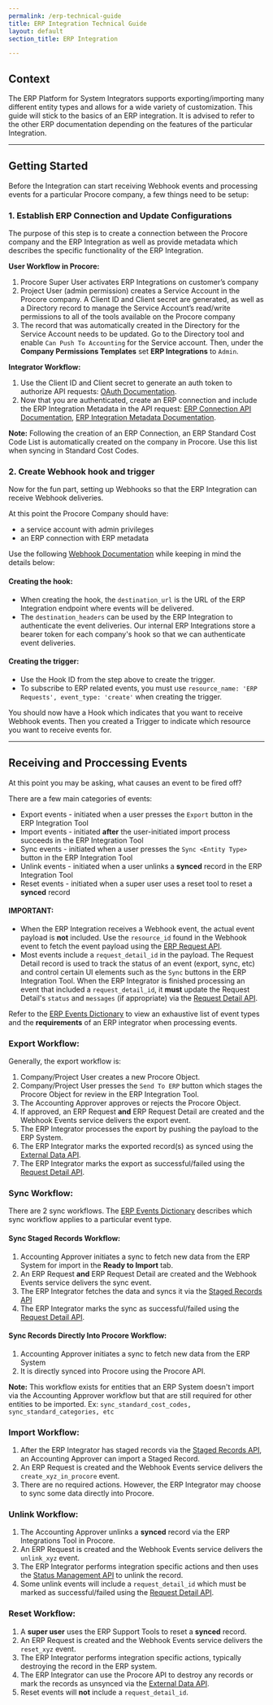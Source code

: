 ```yaml
---
permalink: /erp-technical-guide
title: ERP Integration Technical Guide
layout: default
section_title: ERP Integration

---
```


## Context

The ERP Platform for System Integrators supports exporting/importing many different entity types and allows for a wide variety of customization.
This guide will stick to the basics of an ERP integration. It is advised to refer to the other ERP documentation depending on the features of the particular Integration.

---

## Getting Started

Before the Integration can start receiving Webhook events and processing events for a particular Procore company, a few things need to be setup:

### 1. Establish ERP Connection and Update Configurations

The purpose of this step is to create a connection between the Procore company and the ERP Integration as well as provide metadata which describes the specific functionality of the ERP Integration.

**User Workflow in Procore:**
1. Procore Super User activates ERP Integrations on customer’s company
2. Project User (admin permission) creates a Service Account in the Procore company. A Client ID and Client secret are generated, as well as a Directory record to manage the Service Account’s read/write permissions to all of the tools available on the Procore company
3. The record that was automatically created in the Directory for the Service Account needs to be updated. Go to the Directory tool and enable `Can Push To Accounting` for the Service account. Then, under the **Company Permissions Templates** set **ERP Integrations** to `Admin`.

**Integrator Workflow:**
1. Use the Client ID and Client secret to generate an auth token to authorize API requests: [OAuth Documentation](https://developers.procore.com/documentation/oauth-client-credentials).
2. Now that you are authenticated, create an ERP connection and include the ERP Integration Metadata in the API request: [ERP Connection API Documentation](https://developers.procore.com/reference/rest/v1/erp-connections?version=1.0#create-erp-connection-and-metadata-configuration), [ERP Integration Metadata Documentation](https://developers.procore.com/documentation/erp-metadata-details).

**Note:** Following the creation of an ERP Connection, an ERP Standard Cost Code List is automatically created on the company in Procore. Use this list when syncing in Standard Cost Codes.

### 2. Create Webhook hook and trigger

Now for the fun part, setting up Webhooks so that the ERP Integration can receive Webhook deliveries.

At this point the Procore Company should have:
* a service account with admin privileges
* an ERP connection with ERP metadata

Use the following [Webhook Documentation](https://developers.procore.com/documentation/webhooks-api) while keeping in mind the details below:

#### Creating the hook:
* When creating the hook, the `destination_url` is the URL of the ERP Integration endpoint where events will be delivered.
* The `destination_headers` can be used by the ERP Integration to authenticate the event deliveries. Our internal ERP Integrations store a bearer token for each company's hook so that we can authenticate event deliveries.

#### Creating the trigger:
* Use the Hook ID from the step above to create the trigger.
* To subscribe to ERP related events, you must use `resource_name: 'ERP Requests', event_type: 'create'` when creating the trigger.

You should now have a Hook which indicates that you want to receive Webhook events. 
Then you created a Trigger to indicate which resource you want to receive events for.

---

## Receiving and Proccessing Events

At this point you may be asking, what causes an event to be fired off?

There are a few main categories of events:
* Export events - initiated when a user presses the `Export` button in the ERP Integration Tool
* Import events - initiated **after** the user-initiated import process succeeds in the ERP Integration Tool
* Sync events - initiated when a user presses the `Sync <Entity Type>` button in the ERP Integration Tool
* Unlink events - initiated when a user unlinks a **synced** record in the ERP Integration Tool
* Reset events - initiated when a super user uses a reset tool to reset a **synced** record

#### IMPORTANT:
* When the ERP Integration receives a Webhook event, the actual event payload is **not** included. Use the `resource_id` found in the Webhook event to fetch the event payload using the [ERP Request API](https://developers.procore.com/reference/rest/v1/erp-requests?version=1.0#show-erp-request).
* Most events include a `request_detail_id` in the payload. 
The Request Detail record is used to track the status of an event (export, sync, etc) and control certain UI elements such as the `Sync` buttons in the ERP Integration Tool.
When the ERP Integrator is finished processing an event that included a `request_detail_id`, it **must** update the Request Detail's `status` and `messages` (if appropriate) via the [Request Detail API](https://developers.procore.com/reference/rest/v1/erp-request-details?version=1.0#update-erp-request-detail).

Refer to the [ERP Events Dictionary](https://developers.procore.com/documentation/erp-events-dictionary) to view an exhaustive list of event types and the **requirements** of an ERP integrator when processing events.

### Export Workflow:

Generally, the export workflow is:
1. Company/Project User creates a new Procore Object.
2. Company/Project User presses the `Send To ERP` button which stages the Procore Object for review in the ERP Integration Tool.
3. The Accounting Approver approves or rejects the Procore Object.
4. If approved, an ERP Request **and** ERP Request Detail are created and the Webhook Events service delivers the export event.
6. The ERP Integrator processes the export by pushing the payload to the ERP System.
7. The ERP Integrator marks the exported record(s) as synced using the [External Data API](https://developers.procore.com/reference/rest/v1/erp-external-data?version=1.0#sync-external-data).
8. The ERP Integrator marks the export as successful/failed using the [Request Detail API](https://developers.procore.com/reference/rest/v1/erp-request-details?version=1.0#update-erp-request-detail).

### Sync Workflow:

There are 2 sync workflows.
The [ERP Events Dictionary](https://developers.procore.com/documentation/erp-events-dictionary) describes which sync workflow applies to a particular event type.

#### Sync Staged Records Workflow:
1. Accounting Approver initiates a sync to fetch new data from the ERP System for import in the **Ready to Import** tab. 
2. An ERP Request **and** ERP Request Detail are created and the Webhook Events service delivers the sync event.
3. The ERP Integrator fetches the data and syncs it via the [Staged Records API](https://developers.procore.com/reference/rest/v1/erp-staged-record?version=1.0#sync-staged-record)
4. The ERP Integrator marks the sync as successful/failed using the [Request Detail API](https://developers.procore.com/reference/rest/v1/erp-request-details?version=1.0#update-erp-request-detail).

#### Sync Records Directly Into Procore Workflow:
1. Accounting Approver initiates a sync to fetch new data from the ERP System
2. It is directly synced into Procore using the Procore API. 

**Note:** This workflow exists for entities that an ERP System doesn't import via the Accounting Approver workflow but that are still required for other entities to be imported. Ex: `sync_standard_cost_codes, sync_standard_categories, etc`

### Import Workflow:
1. After the ERP Integrator has staged records via the [Staged Records API](https://developers.procore.com/reference/rest/v1/erp-staged-record?version=1.0#sync-staged-record), an Accounting Approver can import a Staged Record.
2. An ERP Request is created and the Webhook Events service delivers the `create_xyz_in_procore` event.
3. There are no required actions. However, the ERP Integrator may choose to sync some data directly into Procore.

### Unlink Workflow:
1. The Accounting Approver unlinks a **synced** record via the ERP Integrations Tool in Procore.
2. An ERP Request is created and the Webhook Events service delivers the `unlink_xyz` event.
3. The ERP Integrator performs integration specific actions and then uses the [Status Management API](https://developers.procore.com/reference/rest/v1/erp-status-management?version=1.0#unlink-an-erp-synced-entity) to unlink the record.
4. Some unlink events will include a `request_detail_id`  which must be marked as successful/failed using the [Request Detail API](https://developers.procore.com/reference/rest/v1/erp-request-details?version=1.0#update-erp-request-detail).

### Reset Workflow:
1. A **super user** uses the ERP Support Tools to reset a **synced** record.
2. An ERP Request is created and the Webhook Events service delivers the `reset_xyz` event.
3. The ERP Integrator performs integration specific actions, typically destroying the record in the ERP system.
4. The ERP Integrator can use the Procore API to destroy any records or mark the records as unsynced via the [External Data API](https://developers.procore.com/reference/rest/v1/erp-external-data?version=1.0#sync-external-data).
5. Reset events will **not** include a `request_detail_id`.

